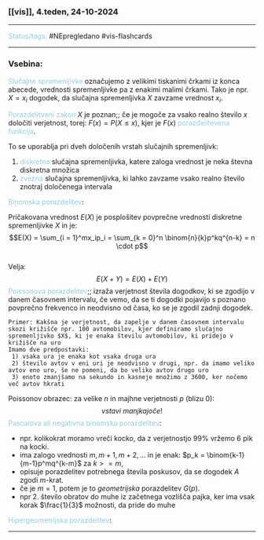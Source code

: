 ### [[vis]], 4.teden, 24-10-2024
---

<font color="#92cddc">Status/tags:</font> #NEpregledano #vis-flashcards 

---

### Vsebina:

<font color="#92cddc">Slučajne spremenljivke</font> označujemo z velikimi tiskanimi črkami iz konca abecede, vrednosti spremenljivke pa z enakimi malimi črkami. Tako je npr. $X = x_i$ dogodek, da slučajna spremenljivka $X$ zavzame vrednost $x_i$. 

<font color="#92cddc">Porazdelitveni zakon</font> $X$ je poznan;; če je mogoče za vsako realno število $x$ določiti verjetnost, torej: $F(x) = P(X \leq x)$, kjer je $F(x)$ <font color="#92cddc">porazdelitevena funkcija</font>.

To se uporablja pri dveh določenih vrstah slučajnih spremenljivk:
1) <font color="#92cddc">diskretna</font> slučajna spremenljivka, katere zaloga vrednost je neka števna diskretna množica
2) <font color="#92cddc">zvezna</font> slučajna spremenljivka, ki lahko zavzame vsako realno število znotraj določenega intervala

<font color="#92cddc">Binomska porazdelitev</font>:

Pričakovana vrednost $E(X)$ je posplošitev povprečne vrednosti diskretne spremenljivke $X$ in je: $$E(X) = \sum_{i = 1}^mx_ip_i = \sum_{k = 0}^n \binom{n}{k}p^kq^{n-k} = n \cdot p$$  
Velja: $$E(X+Y) = E(X) + E(Y)$$
<font color="#92cddc">Poissonova porazdelitev</font>;; izraža verjetnost števila dogodkov, ki se zgodijo v danem časovnem intervalu, če vemo, da se ti dogodki pojavijo s poznano povprečno frekvenco in neodvisno od časa, ko se je zgodil zadnji dogodek.

	Primer: Kakšna je verjetnost, da zapelje v danem časovnem intervalu skozi križišče npr. 100 avtomobilov, kjer definiramo slučajno spremenljivko $X$, ki je enaka številu avtomobilov, ki pridejo v križišče na uro
	Imamo dve predpostavki:
	 1) vsaka ura je enaka kot vsaka druga ura
	 2) število avtov v eni uri je neodvisno v drugi, npr. da imamo veliko avtov eno uro, še ne pomeni, da bo veliko avtov drugo uro
	 3) enoto zmanjšamo na sekundo in kasneje množimo z 3600, ker nočemo več avtov hkrati


Poissonov obrazec: za velike $n$ in majhne verjetnosti $p$ (blizu 0): $$vstavi \ manjkajoče!$$
<font color="#92cddc">Pascalova ali negativna binomska porazdelitev</font>:
- npr. kolikokrat moramo vreči kocko, da z verjetnostjo $99\%$ vržemo $6$ pik na kocki.
- ima zalogo vrednosti $m, m+1, m+2,...$ in je enak: $p_k = \binom{k-1}{m-1}p^mq^{k-m}$ za $k >= m$,
- opisuje porazdelitev potrebnega števila poskusov, da se dogodek $A$ zgodi $m$-krat.
- če je $m = 1$, potem je to $geometrijska$ porazdelitev $G(p)$.
- npr 2. število obratov do muhe iz začetnega vozlišča pajka, ker ima vsak korak $\frac{1}{3}$ možnosti, da pride do muhe

<font color="#92cddc">Hipergeometrijska porazdelitev</font>:

---

